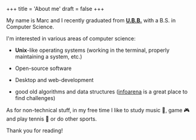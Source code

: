 +++
title = 'About me'
draft = false
+++

My name is Marc and I recently graduated from [**U.B.B.**](https://www.cs.ubbcluj.ro/en/)
with a B.S. in Computer Science.

I'm interested in various areas of computer science:

* **Unix**-like operating systems (working in the terminal,
properly maintaining a system, etc.)

* Open-source software

* Desktop and web-development

* good old algorithms and data structures ([infoarena](https://infoarena.ro/)
is a great place to find challenges)

As for non-technical stuff, in my free time I like to study music :musical_note:,
game :video_game: and play tennis :tennis: or do other sports.

Thank you for reading!
